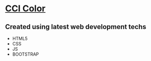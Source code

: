 # [CCI Color](http://ccicolor.com/)

## Created using latest web development techs

* HTML5
* CSS
* JS
* BOOTSTRAP